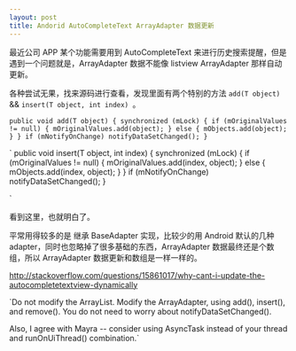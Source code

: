 ```yaml
---
layout: post
title: Andorid AutoCompleteText ArrayAdapter 数据更新
---
```


最近公司 APP 某个功能需要用到 AutoCompleteText 来进行历史搜索提醒，但是遇到一个问题就是，ArrayAdapter 数据不能像 listview ArrayAdapter 那样自动更新。

各种尝试无果，找来源码进行查看，发现里面有两个特别的方法 `add(T object)` && `insert(T object, int index) `。

`
    public void add(T object) {
        synchronized (mLock) {
            if (mOriginalValues != null) {
                mOriginalValues.add(object);
            } else {
                mObjects.add(object);
            }
        }
        if (mNotifyOnChange) notifyDataSetChanged();
    }
`


`
    public void insert(T object, int index) {
        synchronized (mLock) {
            if (mOriginalValues != null) {
                mOriginalValues.add(index, object);
            } else {
                mObjects.add(index, object);
            }
        }
        if (mNotifyOnChange) notifyDataSetChanged();
    }

`

看到这里，也就明白了。


平常用得较多的是 继承 BaseAdapter 实现，比较少的用 Android 默认的几种 adapter，同时也忽略掉了很多基础的东西，ArrayAdapter 数据最终还是个数组，所以 ArrayAdapter 数据更新和数组是一样一样的。




http://stackoverflow.com/questions/15861017/why-cant-i-update-the-autocompletetextview-dynamically

`Do not modify the ArrayList. Modify the ArrayAdapter, using add(), insert(), and remove(). You do not need to worry about notifyDataSetChanged().

Also, I agree with Mayra -- consider using AsyncTask instead of your thread and runOnUiThread() combination.`



